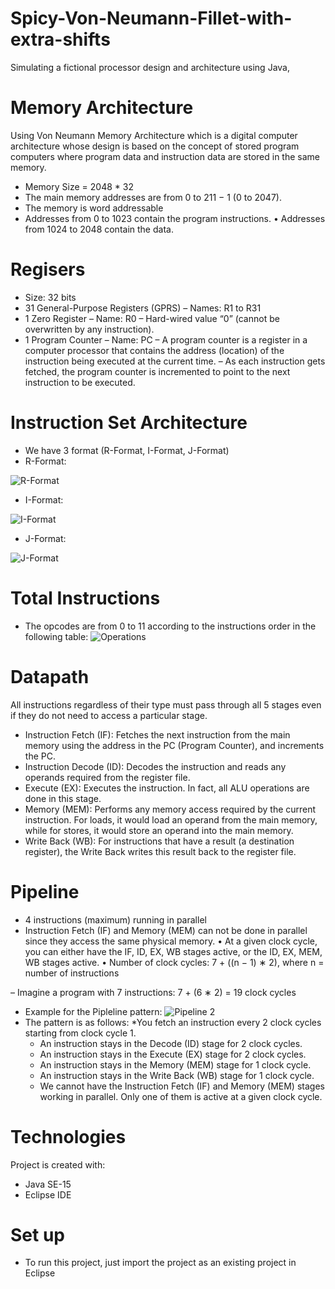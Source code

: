 # Spicy-Von-Neumann-Fillet-with-extra-shifts
Simulating a fictional processor design and architecture using Java, 


# Memory Architecture 
Using Von Neumann Memory Architecture which is a digital computer architecture whose design is based on the concept of stored program computers where program data and instruction data are stored in the same memory.
* Memory Size = 2048 * 32
* The main memory addresses are from 0 to 211 − 1 (0 to 2047).
* The memory is word addressable
* Addresses from 0 to 1023 contain the program instructions.
• Addresses from 1024 to 2048 contain the data.

# Regisers
* Size: 32 bits
* 31 General-Purpose Registers (GPRS)
  – Names: R1 to R31
* 1 Zero Register
  – Name: R0
  – Hard-wired value “0” (cannot be overwritten by any instruction).
* 1 Program Counter 
  – Name: PC
  – A program counter is a register in a computer processor that contains the address (location) of the instruction being executed at the current time.
  – As each instruction gets fetched, the program counter is incremented to point to the next instruction to be executed.

# Instruction Set Architecture
* We have 3 format (R-Format, I-Format, J-Format)
* R-Format:

![R-Format](https://user-images.githubusercontent.com/105018459/173196144-5aed43ad-4abc-4d3b-a443-f80148c0922b.PNG)

* I-Format:

![I-Format](https://user-images.githubusercontent.com/105018459/173196165-3d0e95d0-244c-4acf-b3bd-2c78ed3fa9c0.PNG)

* J-Format:

![J-Format](https://user-images.githubusercontent.com/105018459/173196224-08534674-3640-4f1b-98d9-711fc638e6c2.PNG)


# Total Instructions
* The opcodes are from 0 to 11 according to the instructions order in the following table:
![Operations](https://user-images.githubusercontent.com/105018459/173196280-f6849279-7ff8-4f32-bcdb-17b4b4231da7.PNG)


# Datapath

All instructions regardless of their type must pass through all 5 stages even if they do not need
to access a particular stage.
* Instruction Fetch (IF): Fetches the next instruction from the main memory using the address in the PC (Program Counter), and increments the PC.
* Instruction Decode (ID): Decodes the instruction and reads any operands required from the register file.
* Execute (EX): Executes the instruction. In fact, all ALU operations are done in this stage.
* Memory (MEM): Performs any memory access required by the current instruction. For loads, it would load an operand from the main memory, while for stores, it would store an operand into the main memory.
* Write Back (WB): For instructions that have a result (a destination register), the Write Back writes this result back to the register file.

# Pipeline
* 4 instructions (maximum) running in parallel
* Instruction Fetch (IF) and Memory (MEM) can not be done in parallel since they access the same physical memory.
• At a given clock cycle, you can either have the IF, ID, EX, WB stages active, or the ID, EX, MEM, WB stages active.
• Number of clock cycles: 7 + ((n − 1) ∗ 2), where n = number of instructions

– Imagine a program with 7 instructions: 7 + (6 ∗ 2) = 19 clock cycles
- Example for the Pipleline pattern:
![Pipeline 2](https://user-images.githubusercontent.com/105018459/173196466-5c106e76-cb17-4d38-b45c-813868e67488.PNG)
- The pattern is as follows:
  *You fetch an instruction every 2 clock cycles starting from clock cycle 1.
  * An instruction stays in the Decode (ID) stage for 2 clock cycles.
  * An instruction stays in the Execute (EX) stage for 2 clock cycles.
  * An instruction stays in the Memory (MEM) stage for 1 clock cycle.
  * An instruction stays in the Write Back (WB) stage for 1 clock cycle.
  * We cannot have the Instruction Fetch (IF) and Memory (MEM) stages working in parallel. Only one of them is active at a given clock cycle.



# Technologies
Project is created with:

* Java SE-15
* Eclipse IDE


# Set up

* To run this project, just import the project as an existing project in Eclipse

